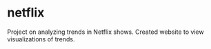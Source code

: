 # netflix
Project on analyzing trends in Netflix shows.  Created website to view visualizations of trends.

